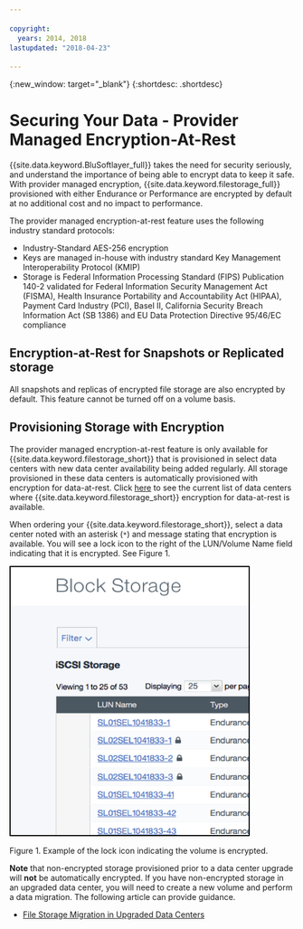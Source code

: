 ```yaml
---

copyright:
  years: 2014, 2018
lastupdated: "2018-04-23"

---
```

{:new_window: target="_blank"}
{:shortdesc: .shortdesc}

# Securing Your Data - Provider Managed Encryption-At-Rest 

{{site.data.keyword.BluSoftlayer_full}} takes the need for security seriously, and understand the importance of being able to encrypt data to keep it safe. With provider managed encryption, {{site.data.keyword.filestorage_full}} provisioned with either Endurance or Performance are encrypted by default at no additional cost and no impact to performance.

The provider managed encryption-at-rest feature uses the following industry standard protocols:

* Industry-Standard AES-256 encryption
* Keys are managed in-house with industry standard Key Management Interoperability Protocol (KMIP)
* Storage is Federal Information Processing Standard (FIPS) Publication 140-2 validated for Federal Information Security Management Act (FISMA), Health Insurance Portability and Accountability Act (HIPAA), Payment Card Industry (PCI), Basel II, California Security Breach Information Act (SB 1386) and EU Data Protection Directive 95/46/EC compliance

## Encryption-at-Rest for Snapshots or Replicated storage  

All snapshots and replicas of encrypted file storage are also encrypted by default. This feature cannot be turned off on a volume basis.

## Provisioning Storage with Encryption

The provider managed encryption-at-rest feature is only available for {{site.data.keyword.filestorage_short}} that is provisioned in select data centers with new data center availability being added regularly. All storage provisioned in these data centers is automatically provisioned with encryption for data-at-rest. Click [here](new-ibm-block-and-file-storage-location-and-features.html) to see the current list of data centers where {{site.data.keyword.filestorage_short}} encryption for data-at-rest is available.


When ordering your {{site.data.keyword.filestorage_short}}, select a data center noted with an asterisk (`*`) and message stating that encryption is available. You will see a lock icon to the right of the LUN/Volume Name field indicating that it is encrypted. See Figure 1.

![The lock icon indicates that the LUN is encrypted](/images/encryptedstorage.png)
<caption>Figure 1. Example of the lock icon indicating the volume is encrypted.</caption>



**Note** that non-encrypted storage provisioned prior to a data center upgrade will **not** be automatically encrypted. If you have non-encrypted storage in an upgraded data center, you will need to create a new volume and perform a data migration. The following article can provide guidance.

* [File Storage Migration in Upgraded Data Centers](migrate-file-storage-encrypted-file-storage.html)
